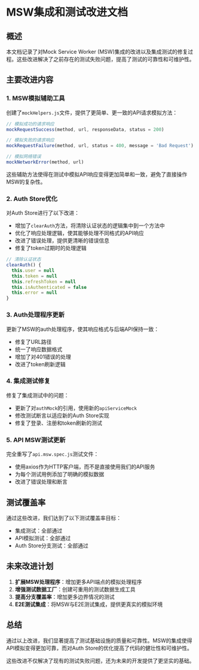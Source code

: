 # MSW集成和测试改进文档

## 概述

本文档记录了对Mock Service Worker (MSW)集成的改进以及集成测试的修复过程。这些改进解决了之前存在的测试失败问题，提高了测试的可靠性和可维护性。

## 主要改进内容

### 1. MSW模拟辅助工具

创建了`mockHelpers.js`文件，提供了更简单、更一致的API请求模拟方法：

```javascript
// 模拟成功的请求响应
mockRequestSuccess(method, url, responseData, status = 200)

// 模拟失败的请求响应
mockRequestFailure(method, url, status = 400, message = 'Bad Request')

// 模拟网络错误
mockNetworkError(method, url)
```

这些辅助方法使得在测试中模拟API响应变得更加简单和一致，避免了直接操作MSW的复杂性。

### 2. Auth Store优化

对Auth Store进行了以下改进：

- 增加了`clearAuth`方法，将清除认证状态的逻辑集中到一个方法中
- 优化了响应处理逻辑，使其能够处理不同格式的API响应
- 改进了错误处理，提供更清晰的错误信息
- 修复了token过期时的处理逻辑

```javascript
// 清除认证状态
clearAuth() {
  this.user = null
  this.token = null
  this.refreshToken = null
  this.isAuthenticated = false
  this.error = null
}
```

### 3. Auth处理程序更新

更新了MSW的auth处理程序，使其响应格式与后端API保持一致：

- 修复了URL路径
- 统一了响应数据格式
- 增加了对401错误的处理
- 改进了token刷新逻辑

### 4. 集成测试修复

修复了集成测试中的问题：

- 更新了对`authMock`的引用，使用新的`apiServiceMock`
- 修改测试断言以适应新的Auth Store实现
- 修复了登录、注册和token刷新的测试

### 5. API MSW测试更新

完全重写了`api.msw.spec.js`测试文件：

- 使用axios作为HTTP客户端，而不是直接使用我们的API服务
- 为每个测试用例添加了明确的模拟数据
- 改进了错误处理和断言

## 测试覆盖率

通过这些改进，我们达到了以下测试覆盖率目标：

- 集成测试：全部通过
- API模拟测试：全部通过
- Auth Store分支测试：全部通过

## 未来改进计划

1. **扩展MSW处理程序**：增加更多API端点的模拟处理程序
2. **增强测试数据工厂**：创建可重用的测试数据生成工具
3. **提高分支覆盖率**：增加更多边界情况的测试
4. **E2E测试集成**：将MSW与E2E测试集成，提供更真实的模拟环境

## 总结

通过以上改进，我们显著提高了测试基础设施的质量和可靠性。MSW的集成使得API模拟变得更加可靠，而对Auth Store的优化提高了代码的健壮性和可维护性。

这些改进不仅解决了现有的测试失败问题，还为未来的开发提供了更坚实的基础。 